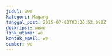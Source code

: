 ```yaml
---
judul: wwe
kategori: Magang
tanggal_post: 2025-07-03T03:26:52.090Z
deskripsi: wewe
link_utama: we
kontak_email: we
sumber: we
---
```

